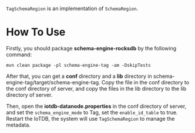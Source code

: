 <!--

    Licensed to the Apache Software Foundation (ASF) under one
    or more contributor license agreements.  See the NOTICE file
    distributed with this work for additional information
    regarding copyright ownership.  The ASF licenses this file
    to you under the Apache License, Version 2.0 (the
    "License"); you may not use this file except in compliance
    with the License.  You may obtain a copy of the License at

        http://www.apache.org/licenses/LICENSE-2.0

    Unless required by applicable law or agreed to in writing,
    software distributed under the License is distributed on an
    "AS IS" BASIS, WITHOUT WARRANTIES OR CONDITIONS OF ANY
    KIND, either express or implied.  See the License for the
    specific language governing permissions and limitations
    under the License.

-->

`TagSchemaRegion` is an implementation of `SchemaRegion`.

# How To Use

Firstly, you should package **schema-engine-rocksdb** by the following command:

```shell
mvn clean package -pl schema-engine-tag -am -DskipTests
```

After that, you can get a **conf** directory and a **lib** directory in
schema-engine-tag/target/schema-engine-tag. Copy the file in the conf directory to the conf directory of server,
and copy the files in the lib directory to the lib directory of server.

Then, open the **iotdb-datanode.properties** in the conf directory of server, and set the `schema_engine_mode` to
Tag, set the `enable_id_table` to true. Restart the IoTDB, the system will use `TagSchemaRegion` to manage
the metadata.